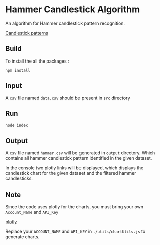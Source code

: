 # Hammer Candlestick Algorithm

An algorithm for Hammer candlestick pattern recognition.

[Candlestick patterns](https://en.wikipedia.org/wiki/Candlestick_pattern)

## Build

To install the all the packages :

``` node
npm install
```

## Input

A `csv` file named `data.csv` should be present in `src` directory

## Run

``` node
node index
```

## Output

A `csv` file named `hammer.csv` will be generated in `output` directory. Which contains all hammer candlestick pattern identified in the given dataset.

In the console two plotly links will be displayed, which displays the candlestick chart for the given dataset and the filtered hammer candlesticks.

## Note
Since the code uses plotly for the charts, you must bring your own `Account_Name` and `API_Key`

[plotly](https://chart-studio.plotly.com/Auth/login/#/)

Replace your `ACCOUNT_NAME` and `API_KEY` in `./utils/chartUtils.js` to generate charts.
